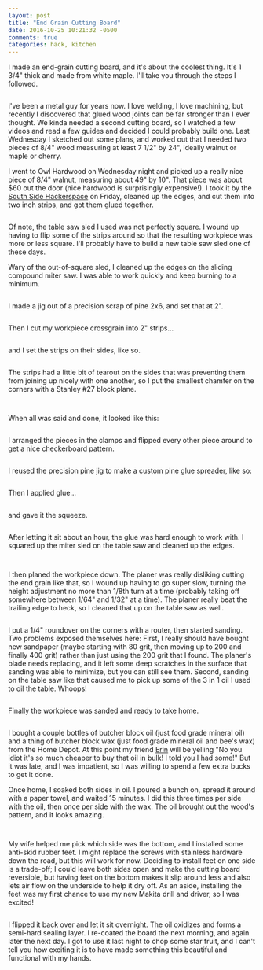 ```yaml
---
layout: post
title: "End Grain Cutting Board"
date: 2016-10-25 10:21:32 -0500
comments: true
categories: hack, kitchen
---
```


I made an end-grain cutting board, and it's about the coolest thing. It's 1 3/4" thick and made from white maple. I'll take you through the steps I followed.

<a href="https://agocs.smugmug.com/Other/Cutting-board/i-QzGfq7D/A"><img src="https://photos.smugmug.com/Other/Cutting-board/i-QzGfq7D/0/XL/IMG_20161024_002802-XL.jpg" alt=""></a>

I've been a metal guy for years now. I love welding, I love machining, but recently I discovered that glued wood joints can be far stronger than I ever thought. We kinda needed a second cutting board, so I watched a few videos and read a few guides and decided I could probably build one. Last Wednesday I sketched out some plans, and worked out that I needed two pieces of 8/4" wood measuring at least 7 1/2" by 24", ideally walnut or maple or cherry. 

I went to Owl Hardwood on Wednesday night and picked up a really nice piece of 8/4" walnut, measuring about 49" by 10". That piece was about $60 out the door (nice hardwood is surprisingly expensive!). I took it by the [South Side Hackerspace](https://sshchicago.org) on Friday, cleaned up the edges, and cut them into two inch strips, and got them glued together. 

<a href="https://agocs.smugmug.com/Other/Cutting-board/i-QBC2KkV/A"><img src="https://photos.smugmug.com/Other/Cutting-board/i-QBC2KkV/0/XL/IMG_20161023_172226-XL.jpg" alt=""></a>

Of note, the table saw sled I used was not perfectly square. I wound up having to flip some of the strips around so that the resulting workpiece was more or less square. I'll probably have to build a new table saw sled one of these days.

Wary of the out-of-square sled, I cleaned up the edges on the sliding compound miter saw. I was able to work quickly and keep burning to a minimum. 

<a href="https://agocs.smugmug.com/Other/Cutting-board/i-5RxGPZ8/A"><img src="https://photos.smugmug.com/Other/Cutting-board/i-5RxGPZ8/0/XL/IMG_20161023_172532-XL.jpg" alt=""></a>

I made a jig out of a precision scrap of pine 2x6, and set that at 2".

<a href="https://agocs.smugmug.com/Other/Cutting-board/i-QWvP3kS/A"><img src="https://photos.smugmug.com/Other/Cutting-board/i-QWvP3kS/0/XL/IMG_20161023_173120-XL.jpg" alt=""></a>

Then I cut my workpiece crossgrain into 2" strips...

<a href="https://agocs.smugmug.com/Other/Cutting-board/i-2M6mLm9/A"><img src="https://photos.smugmug.com/Other/Cutting-board/i-2M6mLm9/0/XL/IMG_20161023_173758-XL.jpg" alt=""></a>

and I set the strips on their sides, like so.

<a href="https://agocs.smugmug.com/Other/Cutting-board/i-FMCgh7G/A"><img src="https://photos.smugmug.com/Other/Cutting-board/i-FMCgh7G/0/XL/IMG_20161023_174011-XL.jpg" alt=""></a>

The strips had a little bit of tearout on the sides that was preventing them from joining up nicely with one another, so I put the smallest chamfer on the corners with a Stanley #27 block plane.

<a href="https://agocs.smugmug.com/Other/Cutting-board/i-h2FrHMV/A"><img src="https://photos.smugmug.com/Other/Cutting-board/i-h2FrHMV/0/XL/IMG_20161023_174916-XL.jpg" alt=""></a>

<a href="https://agocs.smugmug.com/Other/Cutting-board/i-VLnv7Fg/A"><img src="https://photos.smugmug.com/Other/Cutting-board/i-VLnv7Fg/0/XL/IMG_20161023_175002-XL.jpg" alt=""></a>

When all was said and done, it looked like this:

<a href="https://agocs.smugmug.com/Other/Cutting-board/i-RXZ87WC/A"><img src="https://photos.smugmug.com/Other/Cutting-board/i-RXZ87WC/0/XL/IMG_20161023_180211-XL.jpg" alt=""></a>

I arranged the pieces in the clamps and flipped every other piece around to get a nice checkerboard pattern.

<a href="https://agocs.smugmug.com/Other/Cutting-board/i-4nDdcQK/A"><img src="https://photos.smugmug.com/Other/Cutting-board/i-4nDdcQK/0/XL/IMG_20161023_181206-XL.jpg" alt=""></a>

I reused the precision pine jig to make a custom pine glue spreader, like so:

<a href="https://agocs.smugmug.com/Other/Cutting-board/i-QDHXrvJ/A"><img src="https://photos.smugmug.com/Other/Cutting-board/i-QDHXrvJ/0/XL/IMG_20161023_181427-XL.jpg" alt=""></a>

Then I applied glue...

<a href="https://agocs.smugmug.com/Other/Cutting-board/i-s9VWFDn/A"><img src="https://photos.smugmug.com/Other/Cutting-board/i-s9VWFDn/0/XL/IMG_20161023_181628-XL.jpg" alt=""></a>

and gave it the squeeze.

<a href="https://agocs.smugmug.com/Other/Cutting-board/i-ZrdW8rM/A"><img src="https://photos.smugmug.com/Other/Cutting-board/i-ZrdW8rM/0/XL/IMG_20161023_190815-XL.jpg" alt=""></a>

After letting it sit about an hour, the glue was hard enough to work with. I squared up the miter sled on the table saw and cleaned up the edges.

<a href="https://agocs.smugmug.com/Other/Cutting-board/i-rQWb27B/A"><img src="https://photos.smugmug.com/Other/Cutting-board/i-rQWb27B/0/XL/IMG_20161023_195845-XL.jpg" alt=""></a>

<a href="https://agocs.smugmug.com/Other/Cutting-board/i-3zNBLfr/A"><img src="https://photos.smugmug.com/Other/Cutting-board/i-3zNBLfr/0/XL/IMG_20161023_200454-XL.jpg" alt=""></a>

I then planed the workpiece down. The planer was really disliking cutting the end grain like that, so I wound up having to go super slow, turning the height adjustment no more than 1/8th turn at a time (probably taking off somewhere between 1/64" and 1/32" at a time). The planer really beat the trailing edge to heck, so I cleaned that up on the table saw as well.

<a href="https://agocs.smugmug.com/Other/Cutting-board/i-QN7SbvK/A"><img src="https://photos.smugmug.com/Other/Cutting-board/i-QN7SbvK/0/XL/IMG_20161023_201829-XL.jpg" alt=""></a>

I put a 1/4" roundover on the corners with a router, then started sanding. Two problems exposed themselves here: First, I really should have bought new sandpaper (maybe starting with 80 grit, then moving up to 200 and finally 400 grit) rather than just using the 200 grit that I found. The planer's blade needs replacing, and it left some deep scratches in the surface that sanding was able to minimize, but you can still see them. Second, sanding on the table saw like that caused me to pick up some of the 3 in 1 oil I used to oil the table. Whoops!

<a href="https://agocs.smugmug.com/Other/Cutting-board/i-QrnDZbQ/A"><img src="https://photos.smugmug.com/Other/Cutting-board/i-QrnDZbQ/0/XL/IMG_20161023_203522-XL.jpg" alt=""></a>

Finally the workpiece was sanded and ready to take home.

<a href="https://agocs.smugmug.com/Other/Cutting-board/i-KkrcBLV/A"><img src="https://photos.smugmug.com/Other/Cutting-board/i-KkrcBLV/0/XL/IMG_20161023_204529-XL.jpg" alt=""></a>

I bought a couple bottles of butcher block oil (just food grade mineral oil) and a thing of butcher block wax (just food grade mineral oil and bee's wax) from the Home Depot. At this point my friend [Erin](http://hey-er.in/) will be yelling "No you idiot it's so much cheaper to buy that oil in bulk! I told you I had some!" But it was late, and I was impatient, so I was willing to spend a few extra bucks to get it done.

Once home, I soaked both sides in oil. I poured a bunch on, spread it around with a paper towel, and waited 15 minutes. I did this three times per side with the oil, then once per side with the wax. The oil brought out the wood's pattern, and it looks amazing.

<a href="https://agocs.smugmug.com/Other/Cutting-board/i-jxnQCXZ/A"><img src="https://photos.smugmug.com/Other/Cutting-board/i-jxnQCXZ/0/XL/IMG_20161023_221628-XL.jpg" alt=""></a>

<a href="https://agocs.smugmug.com/Other/Cutting-board/i-F2tsMVB/A"><img src="https://photos.smugmug.com/Other/Cutting-board/i-F2tsMVB/0/XL/IMG_20161023_221646-XL.jpg" alt=""></a>

My wife helped me pick which side was the bottom, and I installed some anti-skid rubber feet. I might replace the screws with stainless hardware down the road, but this will work for now. Deciding to install feet on one side is a trade-off; I could leave both sides open and make the cutting board reversible, but having feet on the bottom makes it slip around less and also lets air flow on the underside to help it dry off. As an aside, installing the feet was my first chance to use my new Makita drill and driver, so I was excited!

<a href="https://agocs.smugmug.com/Other/Cutting-board/i-W8nr69t/A"><img src="https://photos.smugmug.com/Other/Cutting-board/i-W8nr69t/0/XL/IMG_20161024_002604-XL.jpg" alt=""></a>

I flipped it back over and let it sit overnight. The oil oxidizes and forms a semi-hard sealing layer. I re-coated the board the next morning, and again later the next day. I got to use it last night to chop some star fruit, and I can't tell you how exciting it is to have made something this beautiful and functional with my hands.

<a href="https://agocs.smugmug.com/Other/Cutting-board/i-QzGfq7D/A"><img src="https://photos.smugmug.com/Other/Cutting-board/i-QzGfq7D/0/XL/IMG_20161024_002802-XL.jpg" alt=""></a> 
